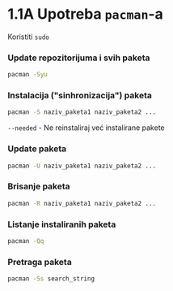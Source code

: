# 1.1A Upotreba `pacman`-a
Koristiti `sudo`
### Update repozitorijuma i svih paketa
```sh
pacman -Syu
```

### Instalacija ("sinhronizacija") paketa
```sh
pacman -S naziv_paketa1 naziv_paketa2 ...
```
`--needed` - Ne reinstaliraj već instalirane pakete

### 

### Update paketa
```sh
pacman -U naziv_paketa1 naziv_paketa2 ...
```

### Brisanje paketa
```sh
pacman -R naziv_paketa1 naziv_paketa2 ...
```

### Listanje instaliranih paketa
```sh
pacman -Qq
```

### Pretraga paketa
```sh
pacman -Ss search_string
```